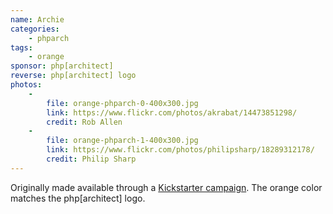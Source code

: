 ```yaml
---
name: Archie
categories:
    - phparch
tags:
    - orange
sponsor: php[architect]
reverse: php[architect] logo
photos:
    -
        file: orange-phparch-0-400x300.jpg
        link: https://www.flickr.com/photos/akrabat/14473851298/
        credit: Rob Allen
    -
        file: orange-phparch-1-400x300.jpg
        link: https://www.flickr.com/photos/philipsharp/18289312178/
        credit: Philip Sharp
---
```


Originally made available through a [Kickstarter campaign](https://www.kickstarter.com/projects/eliw/php-architect-orange-elephpant).
The orange color matches the php[architect] logo.

